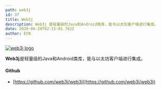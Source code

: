 ```yaml
---
path: web3j
id: 37
title: Web3j
description: Web3j 是轻量级的Java和Android类库，能与以太坊客户端进行集成。
date: 2020-06-28T02:15:01.762Z
author: ECN
---
```





[![web3j logo](https://ethereum.consensys.net/hs-fs/hubfs/web3j%20logo.png?width=123&name=web3j%20logo.png)](http://bit.ly/web3java-portal)

**Web3j** 是轻量级的Java和Android类库，能与以太坊客户端进行集成。



#### Github

* [https://github.com/web3j/web3j](https://github.com/web3j/web3j)



